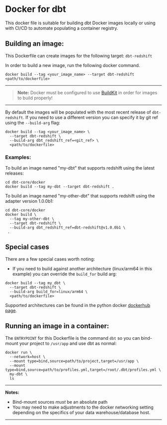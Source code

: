 # Docker for dbt
This docker file is suitable for building dbt Docker images locally or using with CI/CD to automate populating a container registry.


## Building an image:
This Dockerfile can create images for the following target: `dbt-redshift`

In order to build a new image, run the following docker command.
```
docker build --tag <your_image_name> --target dbt-redshift <path/to/dockerfile>
```
---
> **Note:**  Docker must be configured to use [BuildKit](https://docs.docker.com/develop/develop-images/build_enhancements/) in order for images to build properly!

---

By default the images will be populated with the most recent release of `dbt-redshift`.  If you need to use a different version you can specify it by git ref using the `--build-arg` flag:
```
docker build --tag <your_image_name> \
  --target dbt-redshift \
  --build-arg dbt_redshift_ref=<git_ref> \
  <path/to/dockerfile>
```

### Examples:
To build an image named "my-dbt" that supports redshift using the latest releases:
```
cd dbt-core/docker
docker build --tag my-dbt --target dbt-redshift .
```

To build an image named "my-other-dbt" that supports redshift using the adapter version 1.0.0b1:
```
cd dbt-core/docker
docker build \
  --tag my-other-dbt \
  --target dbt-redshift \
  --build-arg dbt_redshift_ref=dbt-redshift@v1.0.0b1 \
 .
```

## Special cases
There are a few special cases worth noting:

* If you need to build against another architecture (linux/arm64 in this example) you can override the `build_for` build arg:
```
docker build --tag my_dbt \
  --target dbt-redshift \
  --build-arg build_for=linux/arm64 \
  <path/to/dockerfile>
```

Supported architectures can be found in the python docker [dockerhub page](https://hub.docker.com/_/python).

## Running an image in a container:
The `ENTRYPOINT` for this Dockerfile is the command `dbt` so you can bind-mount your project to `/usr/app` and use dbt as normal:
```
docker run \
  --network=host \
  --mount type=bind,source=path/to/project,target=/usr/app \
  --mount type=bind,source=path/to/profiles.yml,target=/root/.dbt/profiles.yml \
  my-dbt \
  ls
```
---
**Notes:**
* Bind-mount sources _must_ be an absolute path
* You may need to make adjustments to the docker networking setting depending on the specifics of your data warehouse/database host.

---
